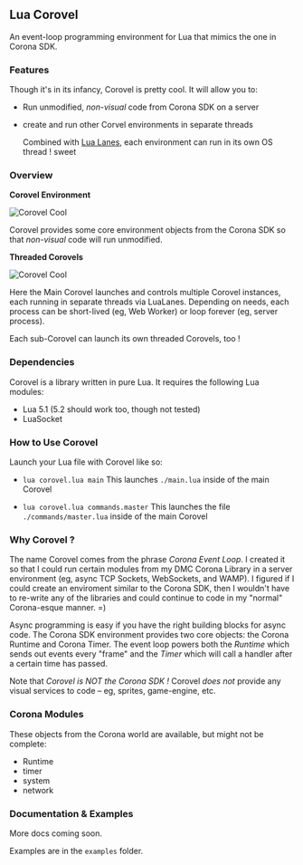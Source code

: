 
## Lua Corovel ##

An event-loop programming environment for Lua that mimics the one in Corona SDK.



### Features ###

Though it's in its infancy, Corovel is pretty cool. It will allow you to:

* Run unmodified, *non-visual* code from Corona SDK on a server

* create and run other Corvel environments in separate threads

  Combined with [Lua Lanes](https://github.com/LuaLanes/lanes), each environment can run in its own OS thread ! sweet



### Overview ###



**Corovel Environment**


![Corovel Cool](https://raw.githubusercontent.com/dmccuskey/lua-corovel/master/assets/corovel-main.png "Corovel Overview")

Corovel provides some core environment objects from the Corona SDK so that *non-visual* code will run unmodified.


**Threaded Corovels**


![Corovel Cool](https://raw.githubusercontent.com/dmccuskey/lua-corovel/master/assets/corovel-sub.png "Corovel Threads")

Here the Main Corovel launches and controls multiple Corovel instances, each running in separate threads via LuaLanes. Depending on needs, each process can be short-lived (eg, Web Worker) or loop forever (eg, server process).

Each sub-Corovel can launch its own threaded Corovels, too !



### Dependencies ###

Corovel is a library written in pure Lua. It requires the following Lua modules:

* Lua 5.1 (5.2 should work too, though not tested)
* LuaSocket



### How to Use Corovel ###

Launch your Lua file with Corovel like so:

* `lua corovel.lua main`
  This launches `./main.lua` inside of the main Corovel

* `lua corovel.lua commands.master`
  This launches the file `./commands/master.lua` inside of the main Corovel



### Why Corovel ? ###


The name Corovel comes from the phrase *Corona Event Loop*. I created it so that I could run certain modules from my DMC Corona Library in a server environment (eg, async TCP Sockets, WebSockets, and WAMP). I figured if I could create an enviroment similar to the Corona SDK, then I wouldn't have to re-write any of the libraries and could continue to code in my "normal" Corona-esque manner. =)

Async programming is easy if you have the right building blocks for async code. The Corona SDK environment provides two core objects: the Corona Runtime and Corona Timer. The event loop powers both the *Runtime* which sends out events every "frame" and the *Timer* which will call a handler after a certain time has passed.


Note that *Corovel is NOT the Corona SDK !* Corovel *does not* provide any visual services to code – eg, sprites, game-engine, etc.



### Corona Modules ###

These objects from the Corona world are available, but might not be complete:
* Runtime
* timer
* system
* network



### Documentation & Examples ###

More docs coming soon.

Examples are in the `examples` folder.
